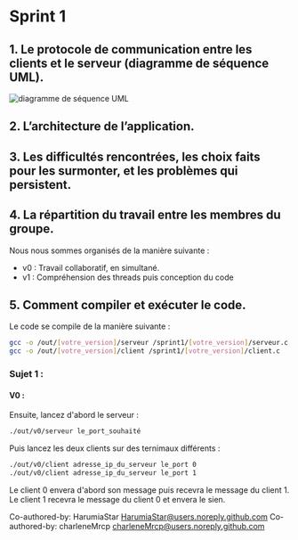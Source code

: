 # Sprint 1

## 1. Le protocole de communication entre les clients et le serveur (diagramme de séquence UML).

![diagramme de séquence UML]()

## 2. L’architecture de l’application.

## 3. Les difficultés rencontrées, les choix faits pour les surmonter, et les problèmes qui persistent.

## 4. La répartition du travail entre les membres du groupe.

Nous nous sommes organisés de la manière suivante :

- v0 : Travail collaboratif, en simultané.
- v1 : Compréhension des threads puis conception du code 

## 5. Comment compiler et exécuter le code.

Le code se compile de la manière suivante :

```bash
gcc -o /out/[votre_version]/serveur /sprint1/[votre_version]/serveur.c
gcc -o /out/[votre_version]/client /sprint1/[votre_version]/client.c
```
### Sujet 1 :

#### V0 :
Ensuite, lancez d'abord le serveur :
```bash
./out/v0/serveur le_port_souhaité
```
Puis lancez les deux clients sur des ternimaux différents :
```bash
./out/v0/client adresse_ip_du_serveur le_port 0
./out/v0/client adresse_ip_du_serveur le_port 1
```
Le client 0 envera d'abord son message puis recevra le message du client 1.\
Le client 1 recevra le message du client 0 et envera le sien.

Co-authored-by: HarumiaStar <HarumiaStar@users.noreply.github.com>
Co-authored-by: charleneMrcp <charleneMrcp@users.noreply.github.com> 